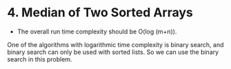 # 4. Median of Two Sorted Arrays

- The overall run time complexity should be O(log (m+n)).

One of the algorithms with logarithmic time complexity is binary search, and binary search can only be used with sorted lists.
So we can use the binary search in this problem.

